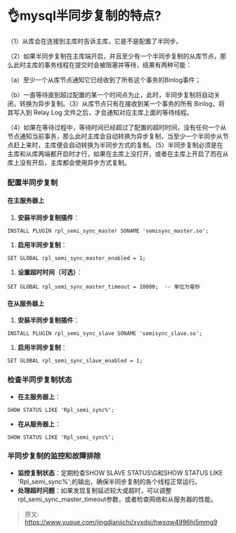# 👌mysql半同步复制的特点?

（1）从库会在连接到主库时告诉主库，它是不是配置了半同步。

（2）如果半同步复制在主库端开启，并且至少有一个半同步复制的从库节点，那么此时主库的事务线程在提交时会被阻塞并等待，结果有两种可能：

（a）至少一个从库节点通知它已经收到了所有这个事务的Binlog事件；

（b）一直等待直到超过配置的某一个时间点为止，此时，半同步复制将自动关闭，转换为异步复制。（3）从库节点只有在接收到某一个事务的所有 Binlog，将其写入到 Relay Log 文件之后，才会通知对应主库上面的等待线程。

（4）如果在等待过程中，等待时间已经超过了配置的超时时间，没有任何一个从节点通知当前事务，那么此时主库会自动转换为异步复制，当至少一个半同步从节点赶上来时，主库便会自动转换为半同步方式的复制。（5）半同步复制必须是在主库和从库两端都开启时才行，如果在主库上没打开，或者在主库上开启了而在从库上没有开启，主库都会使用异步方式复制。

### 配置半同步复制
#### 在主服务器上
1. **安装半同步复制插件**：

```plain
INSTALL PLUGIN rpl_semi_sync_master SONAME 'semisync_master.so';
```

1. **启用半同步复制**：

```plain
SET GLOBAL rpl_semi_sync_master_enabled = 1;
```

1. **设置超时时间（可选）**：

```plain
SET GLOBAL rpl_semi_sync_master_timeout = 10000;  -- 单位为毫秒
```

#### 在从服务器上
1. **安装半同步复制插件**：

```plain
INSTALL PLUGIN rpl_semi_sync_slave SONAME 'semisync_slave.so';
```

1. **启用半同步复制**：

```plain
SET GLOBAL rpl_semi_sync_slave_enabled = 1;
```

### 检查半同步复制状态
+ **在主服务器上**：

```plain
SHOW STATUS LIKE 'Rpl_semi_sync%';
```

+ **在从服务器上**：

```plain
SHOW STATUS LIKE 'Rpl_semi_sync%';
```

### 半同步复制的监控和故障排除
+ **监控复制状态**：定期检查SHOW SLAVE STATUS\G和SHOW STATUS LIKE 'Rpl_semi_sync%';的输出，确保半同步复制的各个线程正常运行。
+ **处理超时问题**：如果发现复制延迟较大或超时，可以调整rpl_semi_sync_master_timeout参数，或者检查网络和从服务器的性能。



> 原文: <https://www.yuque.com/jingdianjichi/xyxdsi/hwsqw4996hi5mmg9>